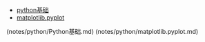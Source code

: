 * [python基础](notes/python/Python基础.md)
* [matplotlib.pyplot](notes/python/matplotlib.pyplot.md)

(notes/python/Python基础.md)
(notes/python/matplotlib.pyplot.md)
